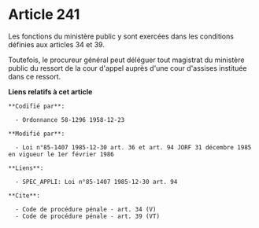 # Article 241

Les fonctions du ministère public y sont exercées dans les conditions définies aux articles 34 et 39.

Toutefois, le procureur général peut déléguer tout magistrat du ministère public du ressort de la cour d'appel auprès d'une
cour d'assises instituée dans ce ressort.

**Liens relatifs à cet article**

	**Codifié par**:

	  - Ordonnance 58-1296 1958-12-23

	**Modifié par**:

	  - Loi n°85-1407 1985-12-30 art. 36 et art. 94 JORF 31 décembre 1985 en vigueur le 1er février 1986

	**Liens**:

	  - SPEC_APPLI: Loi n°85-1407 1985-12-30 art. 94

	**Cite**:

	  - Code de procédure pénale - art. 34 (V)
	  - Code de procédure pénale - art. 39 (VT)
